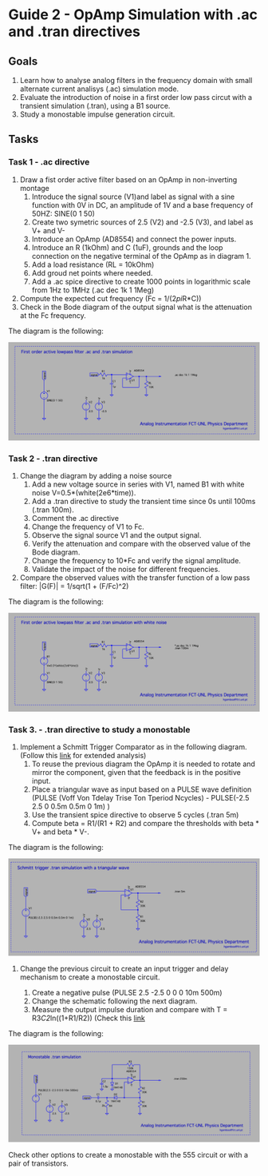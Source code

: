 # Guide 2 - OpAmp Simulation with .ac and .tran directives



## Goals

1. Learn how to analyse analog filters in the frequency domain with small  alternate current analisys (.ac) simulation mode.
2. Evaluate the introduction of noise in a first order low pass circut with a transient simulation (.tran), using a B1 source.
3. Study a monostable impulse generation circuit. 

## Tasks

### Task 1  - .ac directive

1. Draw a fist order active filter based on an OpAmp in non-inverting montage
   1. Introduce the signal source (V1)and label as signal with a sine function with 0V in DC, an amplitude of 1V and a base frequency of 50HZ: SINE(0 1 50) 
   1. Create two symetric sources of 2.5 (V2) and -2.5 (V3), and label as V+ and V-
   1. Introduce an OpAmp (AD8554) and connect the power inputs.
   1. Introduce an R (1kOhm) and C (1uF), grounds and the loop connection on the negative terminal of the OpAmp as in diagram 1. 
   1. Add a load resistance (RL = 10kOhm)
   1. Add groud net points where needed.
   1. Add a .ac spice directive to create 1000 points in logarithmic scale from 1Hz to 1MHz (.ac dec 1k 1 1Meg)
2. Compute the expected cut frequency (Fc = 1/(2*pi*R*C)) 
3. Check in the Bode diagram of the output signal what is the attenuation at the Fc frequency. 

The diagram is the following:

![Circuit Diagram 1](LTActiveRC.png)

### Task 2 - .tran directive 

1. Change the diagram by adding a noise source 
    1. Add a new voltage source in series with V1, named B1 with white noise V=0.5*(white(2e6*time)).
    1. Add a .tran directive to study the transient time since  0s until 100ms (.tran 100m). 
    1. Comment the .ac directive
    1. Change the frequency of V1 to Fc.
    1. Observe the signal source V1 and the output signal.
    1. Verify the attenuation and compare with the observed value of the Bode diagram. 
    1. Change the frequency to 10*Fc and verify the signal amplitude.
    1. Validate the impact of the noise for different frequencies. 
1. Compare the observed values with the transfer function of a low pass filter: |G(F)| = 1/sqrt(1 + (F/Fc)^2) 

The diagram is the following:

![Circuit Diagram 2](LTNoiseSource.png)


### Task 3. - .tran directive to study a monostable 

1. Implement a Schmitt Trigger Comparator as in the following diagram. (Follow this [link](https://www.electronics-tutorials.ws/opamp/op-amp-multivibrator.html) for extended analysis)
    1. To reuse the previous diagram the OpAmp it is needed to rotate and mirror the component, given that the feedback is in the positive input.
    1. Place a triangular wave as input based on a PULSE wave definition (PULSE (Voff Von Tdelay Trise Ton Tperiod Ncycles) - PULSE(-2.5 2.5 0 0.5m 0.5m 0 1m) )
    1. Use the transient spice directive to observe 5 cycles (.tran 5m)
    1. Compute beta = R1/(R1 + R2) and compare the thresholds with beta * V+ and beta * V-.
    
The diagram is the following:

![Circuit Diagram 3](LTSchmitt.png)

1. Change the previous circuit to create an input trigger and delay mechanism to create a monostable circuit. 

    1. Create a negative pulse (PULSE 2.5 -2.5 0 0 0 10m 500m)
    1. Change the schematic following the next diagram.
    1. Measure the output impulse duration and compare with T = R3*C2*ln((1+R1/R2)) (Check this [link](https://www.electronics-tutorials.ws/opamp/op-amp-monostable.html)
    
    
The diagram is the following:

![Circuit Diagram 4](LTMonostable.png)

Check other options to create a monostable with the 555 circuit or with a pair of transistors. 


